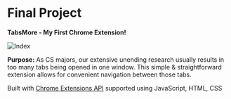 # Final Project

**TabsMore - My First Chrome Extension!**

![Index](https://github.com/domsterthebot/cs50/blob/master/Final%20Project/images/index.jpg "Index")

**Purpose:**
 As CS majors, our extensive unending research usually results in too many tabs being opened in one window. This simple & straightforward extension allows for convenient navigation between those tabs.

Built with [Chrome Extensions API](https://developer.chrome.com/extensions/devguide) supported using JavaScript, HTML, CSS 
